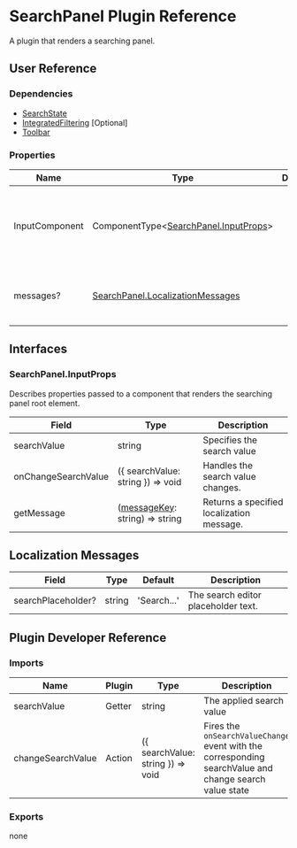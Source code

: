 # SearchPanel Plugin Reference

A plugin that renders a searching panel.

## User Reference

### Dependencies

- [SearchState](search-state.md)
- [IntegratedFiltering](integrated-filtering.md) [Optional]
- [Toolbar](toolbar.md)

### Properties

Name | Type | Default | Description
-----|------|---------|------------
InputComponent | ComponentType&lt;[SearchPanel.InputProps](#searchpanelinputprops)&gt; | | A component that renders the searching panel input element.
messages? | [SearchPanel.LocalizationMessages](#localization-messages) | | An object that specifies localization messages.

## Interfaces

### SearchPanel.InputProps

Describes properties passed to a component that renders the searching panel root element.

Field | Type | Description
------|------|------------
searchValue | string | Specifies the search value
onChangeSearchValue | ({ searchValue: string }) => void | Handles the search value changes.
getMessage | ([messageKey](#localization-messages): string) => string | Returns a specified localization message.

## Localization Messages

Field | Type | Default | Description
------|------|---------|------------
searchPlaceholder? | string | 'Search...' | The search editor placeholder text.

## Plugin Developer Reference

### Imports

Name | Plugin | Type | Description
-----|--------|------|------------
searchValue | Getter | string | The applied search value
changeSearchValue | Action | ({ searchValue: string }) => void | Fires the `onSearchValueChange` event with the corresponding searchValue and change search value state

### Exports

none
